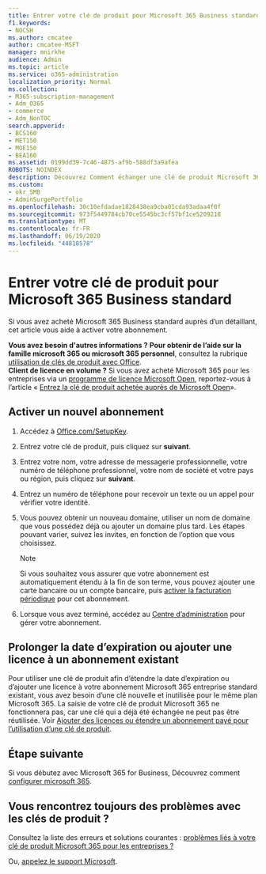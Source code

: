 ```yaml
---
title: Entrer votre clé de produit pour Microsoft 365 Business standard
f1.keywords:
- NOCSH
ms.author: cmcatee
author: cmcatee-MSFT
manager: mnirkhe
audience: Admin
ms.topic: article
ms.service: o365-administration
localization_priority: Normal
ms.collection:
- M365-subscription-management
- Adm_O365
- commerce
- Adm_NonTOC
search.appverid:
- BCS160
- MET150
- MOE150
- BEA160
ms.assetid: 0199dd39-7c46-4875-af9b-588df3a9afea
ROBOTS: NOINDEX
description: Découvrez Comment échanger une clé de produit Microsoft 365 Business standard achetée auprès d’un détaillant.
ms.custom:
- okr_SMB
- AdminSurgePortfolio
ms.openlocfilehash: 30c10efdadae1828438ea9cba01cda93adaa4f0f
ms.sourcegitcommit: 973f5449784cb70ce5545bc3cf57bf1ce5209218
ms.translationtype: MT
ms.contentlocale: fr-FR
ms.lasthandoff: 06/19/2020
ms.locfileid: "44818578"
---
```

# <a name="enter-your-product-key-for-microsoft-365-business-standard"></a>Entrer votre clé de produit pour Microsoft 365 Business standard

Si vous avez acheté Microsoft 365 Business standard auprès d’un détaillant, cet article vous aide à activer votre abonnement. 
  
 **Vous avez besoin d'autres informations ?**
 **Pour obtenir de l’aide sur la famille microsoft 365 ou microsoft 365 personnel**, consultez la rubrique [utilisation de clés de produit avec Office](https://support.microsoft.com/office/12a5763a-d45c-4685-8c95-a44500213759.aspx).  
 **Client de licence en volume ?** Si vous avez acheté Microsoft 365 pour les entreprises via un [programme de licence Microsoft Open](https://go.microsoft.com/fwlink/p/?LinkID=613298), reportez-vous à l’article « [Entrez la clé de produit achetée auprès de Microsoft Open](purchases-from-microsoft-open.md)».
  
## <a name="activate-a-new-subscription"></a>Activer un nouvel abonnement

1. Accédez à <a href="https://go.microsoft.com/fwlink/p/?LinkId=839911" target="_blank">Office.com/SetupKey</a>.

2. Entrez votre clé de produit, puis cliquez sur **suivant**.

3. Entrez votre nom, votre adresse de messagerie professionnelle, votre numéro de téléphone professionnel, votre nom de société et votre pays ou région, puis cliquez sur **suivant**.

4. Entrez un numéro de téléphone pour recevoir un texte ou un appel pour vérifier votre identité.

5. Vous pouvez obtenir un nouveau domaine, utiliser un nom de domaine que vous possédez déjà ou ajouter un domaine plus tard. Les étapes pouvant varier, suivez les invites, en fonction de l’option que vous choisissez.

    > [!NOTE]
    > Si vous souhaitez vous assurer que votre abonnement est automatiquement étendu à la fin de son terme, vous pouvez ajouter une carte bancaire ou un compte bancaire, puis [activer la facturation périodique](subscriptions/renew-your-subscription.md#turn-recurring-billing-off-or-on) pour cet abonnement.

6. Lorsque vous avez terminé, accédez au <a href="https://go.microsoft.com/fwlink/p/?linkid=2024339" target="_blank">Centre d’administration</a> pour gérer votre abonnement.

## <a name="extend-the-expiration-date-or-add-a-license-to-an-existing-subscription"></a>Prolonger la date d’expiration ou ajouter une licence à un abonnement existant

Pour utiliser une clé de produit afin d’étendre la date d’expiration ou d’ajouter une licence à votre abonnement Microsoft 365 entreprise standard existant, vous avez besoin d’une clé nouvelle et inutilisée pour le même plan Microsoft 365. La saisie de votre clé de produit Microsoft 365 ne fonctionnera pas, car une clé qui a déjà été échangée ne peut pas être réutilisée. Voir [Ajouter des licences ou étendre un abonnement payé pour l’utilisation d’une clé de produit](licenses/add-licenses-using-product-key.md).

## <a name="whats-next"></a>Étape suivante

Si vous débutez avec Microsoft 365 for Business, Découvrez comment [configurer microsoft 365](../admin/setup/setup.md).
  
## <a name="still-having-trouble-with-product-keys"></a>Vous rencontrez toujours des problèmes avec les clés de produit ?

Consultez la liste des erreurs et solutions courantes : [problèmes liés à votre clé de produit Microsoft 365 pour les entreprises ?](product-key-errors-and-solutions.md)
  
Ou, [appelez le support Microsoft](../admin/contact-support-for-business-products.md).